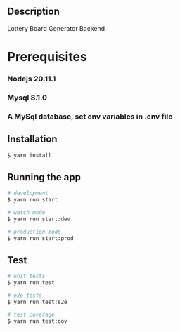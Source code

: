 ## Description

Lottery Board Generator Backend

# Prerequisites

### Nodejs 20.11.1
### Mysql 8.1.0
### A MySql database, set env variables in .env file

## Installation

```bash
$ yarn install
```

## Running the app

```bash
# development
$ yarn run start

# watch mode
$ yarn run start:dev

# production mode
$ yarn run start:prod
```

## Test

```bash
# unit tests
$ yarn run test

# e2e tests
$ yarn run test:e2e

# test coverage
$ yarn run test:cov
```
